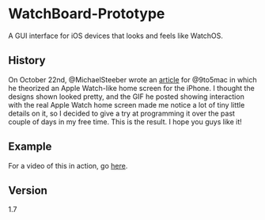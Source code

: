 WatchBoard-Prototype
====================

A GUI interface for iOS devices that looks and feels like WatchOS.

History
-------

On October 22nd, @MichaelSteeber wrote an [article] for @9to5mac in which he theorized an Apple Watch-like home screen for the iPhone. I thought the designs shown looked pretty, and the GIF he posted showing interaction with the real Apple Watch home screen made me notice a lot of tiny little details on it, so I decided to give a try at programming it over the past couple of days in my free time. This is the result. I hope you guys like it!

Example
-------

For a video of this in action, go [here].

Version
-------

1.7

[article]:http://9to5mac.com/2014/10/22/apple-watch-home-screen-design-iphone/
[here]:https://www.youtube.com/watch?v=UggYGThmFEo&list=UU7C761Fn9aih_W6kMvkm24w
